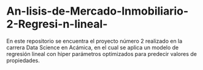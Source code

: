 # An-lisis-de-Mercado-Inmobiliario-2-Regresi-n-lineal-
En este repositorio se encuentra el proyecto número 2 realizado en la carrera Data Science en Acámica, en el cual se aplica un modelo  de regresión lineal con hiper parámetros optimizados para predecir valores de propiedades.
